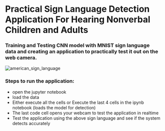 # Practical Sign Language Detection Application For Hearing Nonverbal Children and Adults

### Training and Testing CNN model with MNIST sign language data and creating an application to practically test it out on the web camera.

![american_sign_language](https://user-images.githubusercontent.com/79327536/143290300-de4f2b8d-d301-4455-8515-90c861f953d0.PNG)

### Steps to run the application:
- open the jupyter notebook
- load the data
- Either execute all the cells or Execute the last 4 cells in the ipynb notebook (loads the model for detection)
- The last code cell opens your webcam to test the application in realtime
- Test the application using the above sign language and see if the system detects accurately


